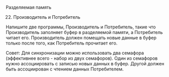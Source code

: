 Разделяемая память

22. Производитель и Потребитель  

Напишите две программы, Производитель и Потребитель, такие что Производитель заполняет буфер в разделяемой памяти, а Потребитель читает его. Производитель должен помещать новые данные в буфер только после того, как Потребитель прочитает его.  

Совет: Для синхронизации можно использовать два семафора (эффективнее всего - набор из двух семафоров). Один из семафоров нужно ассоциировать с записью новых данных в буфер. Другой должен быть ассоциирован с чтением данных Потребителем.   
